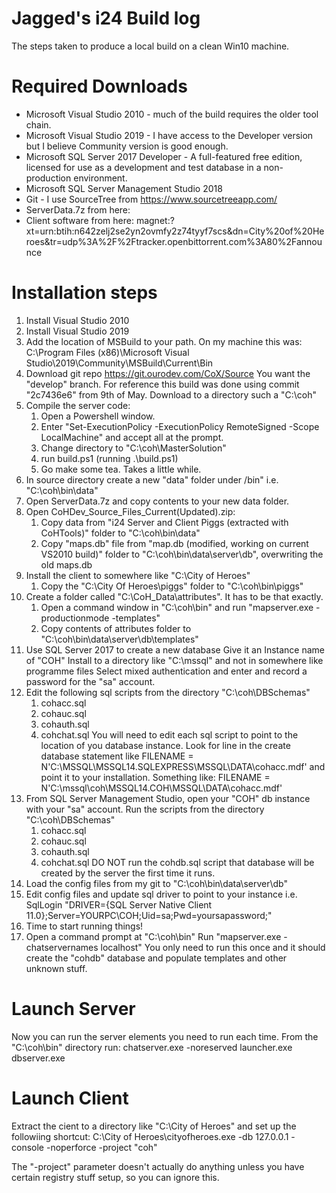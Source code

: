 # Jagged's i24 Build log
The steps taken to produce a local build on a clean Win10 machine.

# Required Downloads
* Microsoft Visual Studio 2010 - much of the build requires the older tool chain.
* Microsoft Visual Studio 2019 - I have access to the Developer version but I believe Community version is good enough.
* Microsoft SQL Server 2017 Developer - A full-featured free edition, licensed for use as a development and test database in a non-production environment.
* Microsoft SQL Server Management Studio 2018
* Git - I use SourceTree from https://www.sourcetreeapp.com/
* ServerData.7z from here: 
* Client software from here: magnet:?xt=urn:btih:n642zelj2se2yn2ovmfy2z74tyyf7scs&dn=City%20of%20Heroes&tr=udp%3A%2F%2Ftracker.openbittorrent.com%3A80%2Fannounce

# Installation steps
1. Install Visual Studio 2010
2. Install Visual Studio 2019
3. Add the location of MSBuild to your path. On my machine this was:
   C:\Program Files (x86)\Microsoft Visual Studio\2019\Community\MSBuild\Current\Bin
4. Download git repo https://git.ourodev.com/CoX/Source
   You want the "develop" branch.
   For reference this build was done using commit "2c7436e6" from 9th of May.
   Download to a directory such a "C:\coh"
5. Compile the server code:
   1. Open a Powershell window.
   2. Enter "Set-ExecutionPolicy -ExecutionPolicy RemoteSigned -Scope LocalMachine" and accept all at the prompt.
   3. Change directory to "C:\coh\MasterSolution"
   4. run build.ps1 (running .\build.ps1)
   5. Go make some tea. Takes a little while.
6. In source directory create a new "data" folder under /bin"
   i.e. "C:\coh\bin\data"
7. Open ServerData.7z and copy contents to your new data folder.
8. Open CoHDev_Source_Files_Current(Updated).zip:
   1. Copy data from "i24 Server and Client Piggs (extracted with CoHTools)" folder to "C:\coh\bin\data\"
   2. Copy "maps.db" file from "map.db (modified, working on current VS2010 build)" folder to 
      "C:\coh\bin\data\server\db", overwriting the old maps.db
9. Install the client to somewhere like "C:\City of Heroes"
   1. Copy the "C:\City Of Heroes\piggs" folder to "C:\coh\bin\piggs"
10. Create a folder called "C:\CoH_Data\attributes". It has to be that exactly.
    1. Open a command window in "C:\coh\bin" and run "mapserver.exe -productionmode -templates"
    2. Copy contents of attributes folder to "C:\coh\bin\data\server\db\templates"
11. Use SQL Server 2017 to create a new database
    Give it an Instance name of "COH"
    Install to a directory like "C:\mssql" and not in somewhere like programme files
    Select mixed authentication and enter and record a password for the "sa" account.
12. Edit the following sql scripts from the directory "C:\coh\DBSchemas"
    1. cohacc.sql
    2. cohauc.sql
    3. cohauth.sql
    4. cohchat.sql
    You will need to edit each sql script to point to the location of you database instance.
    Look for line in the create database statement like
    FILENAME = N'C:\MSSQL\MSSQL14.SQLEXPRESS\MSSQL\DATA\cohacc.mdf'
    and point it to your installation. Something like:
    FILENAME = N'C:\mssql\coh\MSSQL14.COH\MSSQL\DATA\cohacc.mdf'
13. From SQL Server Management Studio, open your "COH" db instance with your "sa" account.
    Run the scripts from the directory "C:\coh\DBSchemas"
    1. cohacc.sql
    2. cohauc.sql
    3. cohauth.sql
    4. cohchat.sql
    DO NOT run the cohdb.sql script that database will be created by the server the first time it runs.
14. Load the config files from my git to "C:\coh\bin\data\server\db"
15. Edit config files and update sql driver to point to your instance i.e.
    SqlLogin "DRIVER={SQL Server Native Client 11.0};Server=YOURPC\COH;Uid=sa;Pwd=yoursapassword;"
16. Time to start running things!
17. Open a command prompt at "C:\coh\bin"
    Run "mapserver.exe -chatservernames localhost"
    You only need to run this once and it should create the "cohdb" database
    and populate templates and other unknown stuff.  

# Launch Server
Now you can run the server elements you need to run each time.
From the "C:\coh\bin" directory run:
chatserver.exe -noreserved 
launcher.exe
dbserver.exe

# Launch Client
Extract the cient to a directory like "C:\City of Heroes"
and set up the followiing shortcut:
C:\City of Heroes\cityofheroes.exe -db 127.0.0.1 -console -noperforce -project "coh"

The "-project" parameter doesn't actually do anything unless you have certain registry stuff setup, 
so you can ignore this.